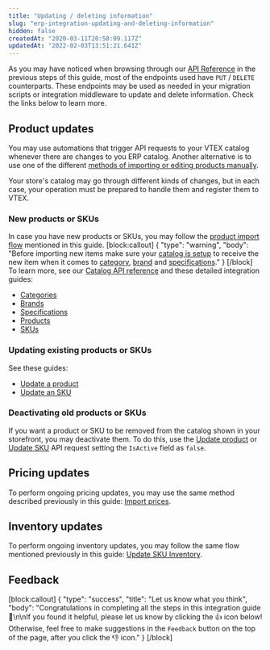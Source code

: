 ```yaml
---
title: "Updating / deleting information"
slug: "erp-integration-updating-and-deleting-information"
hidden: false
createdAt: "2020-03-11T20:58:09.117Z"
updatedAt: "2022-02-03T13:51:21.641Z"
---
```

As you may have noticed when browsing through our [API Reference](https://developers.vtex.com/reference) in the previous steps of this guide, most of the endpoints used have `PUT` / `DELETE` counterparts. These endpoints may be used as needed in your migration scripts or integration middleware to update and delete information. Check the links below to learn more.


## Product updates
You may use automations that trigger API requests to your VTEX catalog whenever there are changes to you ERP catalog. Another alternative is to use one of the different [methods of importing or editing products manually](https://developers.vtex.com/vtex-rest-api/docs/erp-integration-import-products#import-product).

Your store's catalog may go through different kinds of changes, but in each case, your operation must be prepared to handle them and register them to VTEX.


### New products or SKUs
In case you have new products or SKUs, you may follow the [product import flow](https://developers.vtex.com/vtex-rest-api/docs/erp-integration-import-products#import-product) mentioned in this guide.
[block:callout]
{
  "type": "warning",
  "body": "Before importing new items make sure your [catalog is setup](https://developers.vtex.com/vtex-rest-api/docs/erp-integration-set-up-catalog) to receive the new item when it comes to [category](https://developers.vtex.com/vtex-rest-api/docs/erp-integration-set-up-catalog#create-departments-categories-and-subcategories), [brand](https://developers.vtex.com/vtex-rest-api/docs/erp-integration-set-up-catalog#create-departments-categories-and-subcategories) and [specifications](https://developers.vtex.com/vtex-rest-api/docs/erp-integration-set-up-catalog#create-departments-categories-and-subcategories)."
}
[/block]
To learn more, see our [Catalog API reference](https://developers.vtex.com/vtex-rest-api/reference/catalog-api-overview) and these detailed integration guides:
- [Categories](https://developers.vtex.com/vtex-rest-api/docs/categories)
- [Brands](https://developers.vtex.com/vtex-rest-api/docs/brands)
- [Specifications](https://developers.vtex.com/vtex-rest-api/docs/specifications)
- [Products](https://developers.vtex.com/vtex-rest-api/docs/products)
- [SKUs](https://developers.vtex.com/vtex-rest-api/docs/skus)


### Updating existing products or SKUs
See these guides:
- [Update a product](https://developers.vtex.com/vtex-rest-api/docs/products#update-a-product)
- [Update an SKU](https://developers.vtex.com/vtex-rest-api/docs/skus#update-sku)


### Deactivating old products or SKUs
If you want a product or SKU to be removed from the catalog shown in your storefront, you may deactivate them. To do this, use the [Update product](https://developers.vtex.com/vtex-rest-api/reference/catalog-api-put-product) or [Update SKU](https://developers.vtex.com/vtex-rest-api/reference/catalog-api-put-sku) API request setting the `IsActive` field as `false`.


## Pricing updates
To perform ongoing pricing updates, you may use the same method described previously in this guide: [Import prices](https://developers.vtex.com/vtex-rest-api/docs/erp-integration-import-prices#set-base-price).


## Inventory updates
To perform ongoing inventory updates, you may follow the same flow mentioned previously in this guide: [Update SKU Inventory](https://developers.vtex.com/vtex-rest-api/docs/erp-integration-import-inventory#update-sku-inventory).


## Feedback
[block:callout]
{
  "type": "success",
  "title": "Let us know what you think",
  "body": "Congratulations in completing all the steps in this integration guide :tada:\n\nIf you found it helpful, please let us know by clicking the :thumbsup: icon below! Otherwise, feel free to make suggestions in the `Feedback` button on the top of the page, after you click the :thumbsdown: icon."
}
[/block]